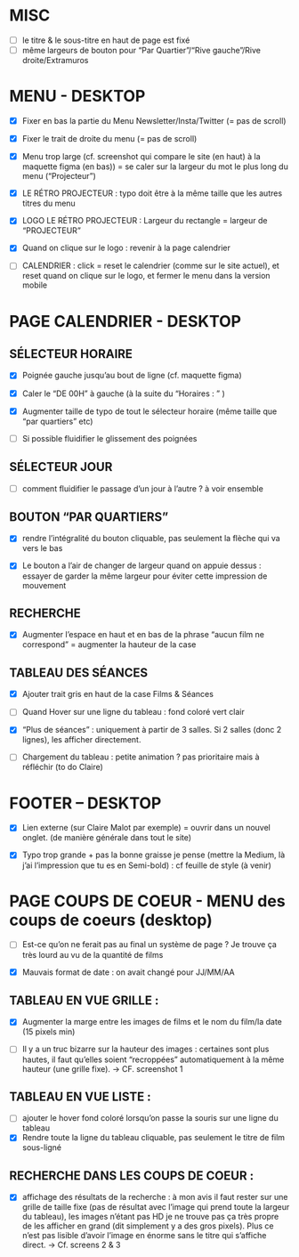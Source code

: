 # MISC

- [ ] le titre & le sous-titre en haut de page est fixé
- [ ] même largeurs de bouton pour “Par Quartier”/“Rive gauche”/Rive droite/Extramuros

# MENU - DESKTOP

- [x] Fixer en bas la partie du Menu Newsletter/Insta/Twitter (= pas de scroll)

- [x] Fixer le trait de droite du menu (= pas de scroll)

- [x] Menu trop large (cf. screenshot qui compare le site (en haut) à la maquette figma (en bas)) = se caler sur la largeur du mot le plus long du menu (“Projecteur”)

- [x] LE RÉTRO PROJECTEUR : typo doit être à la même taille que les autres titres du menu

- [x] LOGO LE RÉTRO PROJECTEUR : Largeur du rectangle = largeur de “PROJECTEUR”

- [x] Quand on clique sur le logo : revenir à la page calendrier

- [ ] CALENDRIER : click = reset le calendrier (comme sur le site actuel), et reset quand on clique sur le logo, et fermer le menu dans la version mobile

# PAGE CALENDRIER - DESKTOP

## SÉLECTEUR HORAIRE

- [x] Poignée gauche jusqu’au bout de ligne (cf. maquette figma)

- [x] Caler le “DE 00H” à gauche (à la suite du “Horaires : ” )

- [x] Augmenter taille de typo de tout le sélecteur horaire (même taille que “par quartiers” etc)

- [ ] Si possible fluidifier le glissement des poignées

## SÉLECTEUR JOUR

- [ ] comment fluidifier le passage d’un jour à l’autre ? à voir ensemble

## BOUTON “PAR QUARTIERS”

- [x] rendre l’intégralité du bouton cliquable, pas seulement la flèche qui va vers le bas

- [x] Le bouton a l’air de changer de largeur quand on appuie dessus : essayer de garder la même largeur pour éviter cette impression de mouvement

## RECHERCHE

- [x] Augmenter l’espace en haut et en bas de la phrase “aucun film ne correspond” = augmenter la hauteur de la case

## TABLEAU DES SÉANCES

- [x] Ajouter trait gris en haut de la case Films & Séances

- [ ] Quand Hover sur une ligne du tableau : fond coloré vert clair

- [x] “Plus de séances” : uniquement à partir de 3 salles. Si 2 salles (donc 2 lignes), les afficher directement.

- [ ] Chargement du tableau : petite animation ? pas prioritaire mais à réfléchir (to do Claire)

# FOOTER – DESKTOP

- [x] Lien externe (sur Claire Malot par exemple) = ouvrir dans un nouvel onglet. (de manière générale dans tout le site)

- [x] Typo trop grande + pas la bonne graisse je pense (mettre la Medium, là j’ai l’impression que tu es en Semi-bold) : cf feuille de style (à venir)

# PAGE COUPS DE COEUR - MENU des coups de coeurs (desktop)

- [ ] Est-ce qu’on ne ferait pas au final un système de page ? Je trouve ça très lourd au vu de la quantité de films

- [x] Mauvais format de date : on avait changé pour JJ/MM/AA

## TABLEAU EN VUE GRILLE :

- [x] Augmenter la marge entre les images de films et le nom du film/la date (15 pixels min)

- [ ] Il y a un truc bizarre sur la hauteur des images : certaines sont plus hautes, il faut qu’elles soient “recroppées” automatiquement à la même hauteur (une grille fixe). -> CF. screenshot 1

## TABLEAU EN VUE LISTE :

- [ ] ajouter le hover fond coloré lorsqu’on passe la souris sur une ligne du tableau
- [x] Rendre toute la ligne du tableau cliquable, pas seulement le titre de film sous-ligné

## RECHERCHE DANS LES COUPS DE COEUR :

- [x] affichage des résultats de la recherche : à mon avis il faut rester sur une grille de taille fixe (pas de résultat avec l’image qui prend toute la largeur du tableau), les images n’étant pas HD je ne trouve pas ça très propre de les afficher en grand (dit simplement y a des gros pixels). Plus ce n’est pas lisible d’avoir l’image en énorme sans le titre qui s’affiche direct. -> Cf. screens 2 & 3
